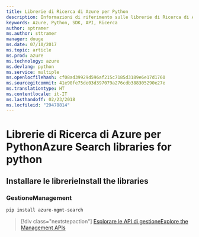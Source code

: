 ```yaml
---
title: Librerie di Ricerca di Azure per Python
description: Informazioni di riferimento sulle librerie di Ricerca di Azure per Python
keywords: Azure, Python, SDK, API, Ricerca
author: sptramer
ms.author: sttramer
manager: douge
ms.date: 07/10/2017
ms.topic: article
ms.prod: azure
ms.technology: azure
ms.devlang: python
ms.service: multiple
ms.openlocfilehash: cf08ad39929d596af215c7185d3189e6e17d1760
ms.sourcegitcommit: 41e90fe75de03d397079a276cdb388305290e27e
ms.translationtype: HT
ms.contentlocale: it-IT
ms.lasthandoff: 02/23/2018
ms.locfileid: "29478814"
---
```

# <a name="azure-search-libraries-for-python"></a><span data-ttu-id="4341d-104">Librerie di Ricerca di Azure per Python</span><span class="sxs-lookup"><span data-stu-id="4341d-104">Azure Search libraries for python</span></span>

## <a name="install-the-libraries"></a><span data-ttu-id="4341d-105">Installare le librerie</span><span class="sxs-lookup"><span data-stu-id="4341d-105">Install the libraries</span></span>


### <a name="management"></a><span data-ttu-id="4341d-106">Gestione</span><span class="sxs-lookup"><span data-stu-id="4341d-106">Management</span></span>

```bash
pip install azure-mgmt-search
```
> [!div class="nextstepaction"]
> [<span data-ttu-id="4341d-107">Esplorare le API di gestione</span><span class="sxs-lookup"><span data-stu-id="4341d-107">Explore the Management APIs</span></span>](/python/api/overview/azure/search/management)